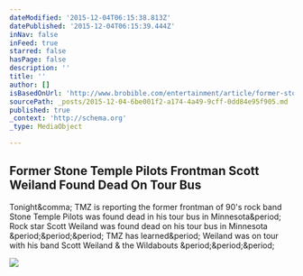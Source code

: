 ```yaml
---
dateModified: '2015-12-04T06:15:38.813Z'
datePublished: '2015-12-04T06:15:39.444Z'
inNav: false
inFeed: true
starred: false
hasPage: false
description: ''
title: ''
author: []
isBasedOnUrl: 'http://www.brobible.com/entertainment/article/former-stone-temple-pilots-frontman-scott-weiland-found-dead/'
sourcePath: _posts/2015-12-04-6be001f2-a174-4a49-9cff-0dd84e95f905.md
published: true
_context: 'http://schema.org'
_type: MediaObject

---
```

<article style=""><h1>Former Stone Temple Pilots Frontman Scott Weiland Found Dead On Tour Bus</h1><p>Tonight&amp;comma; TMZ is reporting the former frontman of 90's rock band Stone Temple Pilots was found dead in his tour bus in Minnesota&amp;period; Rock star Scott Weiland was found dead on his tour bus in Minnesota &amp;period;&amp;period;&amp;period; TMZ has learned&amp;period; Weiland was on tour with his band Scott Weiland &amp; the Wildabouts &amp;period;&amp;period;&amp;period;</p><img src="http://i0.wp.com/www.brobible.com/wp-content/uploads/2015/12/scottweiland.png?resize=640%2C367" /></article>
